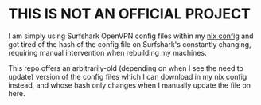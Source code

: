 # THIS IS NOT AN OFFICIAL PROJECT

I am simply using Surfshark OpenVPN config files within my [nix config](https://github.com/charludo/nix) and got tired of the hash
of the config file on Surfshark's constantly changing, requiring manual intervention when
rebuilding my machines.

This repo offers an arbitrarily-old (depending on when I see the need to update) version of the config files
which I can download in my nix config instead, and whose hash only changes when I manually update the file on here.
